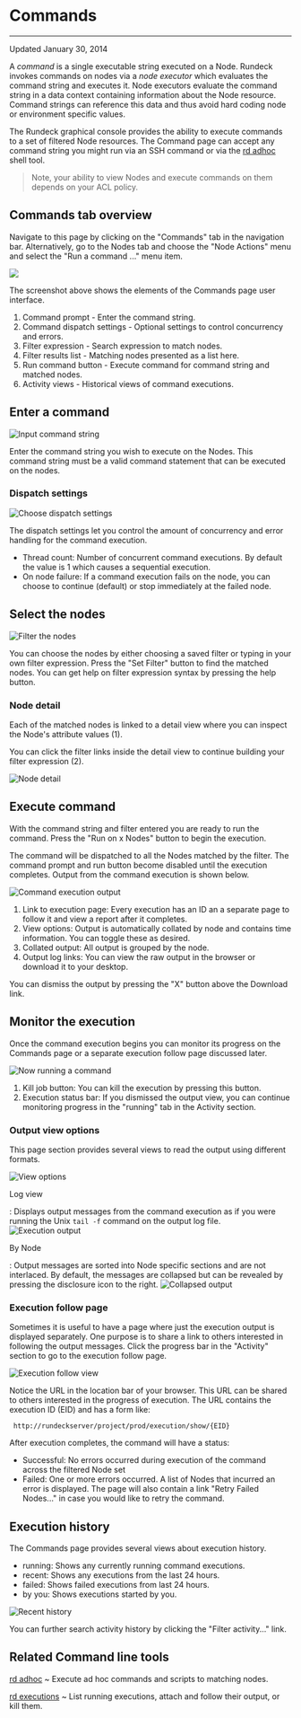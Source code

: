 # Commands

---

Updated January 30, 2014

A _command_ is a single executable string executed on a Node.
Rundeck invokes commands on nodes via a _node executor_
which evaluates the command string and executes it.
Node executors evaluate the command string in a data context
containing information about the Node resource. Command strings
can reference this data and thus avoid hard coding node or environment
specific values.

The Rundeck graphical console provides the ability to execute
commands to a set of filtered Node resources.
The Command page can accept any command string you might run
via an SSH command or via the [rd adhoc](https://rundeck.github.io/rundeck-cli/commands/#adhoc) shell tool.

> Note, your ability to view Nodes and execute commands on them
> depends on your ACL policy.

## Commands tab overview

Navigate to this page by clicking on the "Commands" tab in the navigation
bar. Alternatively, go to the Nodes tab and choose the "Node Actions" menu
and select the "Run a command ..." menu item.

![](~@assets/img/fig0207.png)

The screenshot above shows the elements of the Commands page user interface.

1. Command prompt - Enter the command string.
2. Command dispatch settings - Optional settings to control concurrency and errors.
3. Filter expression - Search expression to match nodes.
4. Filter results list - Matching nodes presented as a list here.
5. Run command button - Execute command for command string and matched nodes.
6. Activity views - Historical views of command executions.

## Enter a command

![Input command string](~@assets/img/fig0207-a.png)

Enter the command string you wish to execute on the Nodes. This command
string must be a valid command statement that can be executed on the nodes.

### Dispatch settings

![Choose dispatch settings](~@assets/img/fig0208-b.png)

The dispatch settings let you control the amount of concurrency and error
handling for the command execution.

- Thread count: Number of concurrent command executions. By default the value is 1 which causes a sequential execution.
- On node failure: If a command execution fails on the node, you can choose to continue (default) or stop immediately at the failed node.

## Select the nodes

![Filter the nodes](~@assets/img/fig0207-b.png)

You can choose the nodes by either choosing a saved filter or typing in your own
filter expression. Press the "Set Filter" button to find the matched nodes.
You can get help on filter expression syntax by pressing the help button.

### Node detail

Each of the matched nodes is linked to a detail view where you can inspect
the Node's attribute values (1).

You can click the filter links inside the detail
view to continue building your filter expression (2).

![Node detail](~@assets/img/fig0208-a.png)

## Execute command

With the command string and filter entered you are ready to run the command.
Press the "Run on x Nodes" button to begin the execution.

The command will be
dispatched to all the Nodes matched by the filter.
The command prompt and run button become disabled until
the execution completes. Output from the command execution is shown
below.

![Command execution output](~@assets/img/fig0208.png)

1. Link to execution page: Every execution has an ID an a separate page to follow it and view a report after it completes.
2. View options: Output is automatically collated by node and contains time information. You can toggle these as desired.
3. Collated output: All output is grouped by the node.
4. Output log links: You can view the raw output in the browser or download it to your desktop.

You can dismiss the output by pressing the "X" button above the Download link.

## Monitor the execution

Once the command execution begins you can monitor its progress on the
Commands page or a separate execution follow page discussed later.

![Now running a command](~@assets/img/fig0207-c.png)

1. Kill job button: You can kill the execution by pressing this button.
2. Execution status bar: If you dismissed the output view, you can continue monitoring progress in the "running" tab in the Activity section.

### Output view options

This page section provides several views to read the output using different formats.

![View options](~@assets/img/fig0209.png)

Log view

: Displays output messages from the command execution as if you were
running the Unix `tail -f` command on the output log file.
![Execution output](~@assets/img/fig0208.png)

By Node

: Output messages are sorted into Node specific sections and are not
interlaced. By default, the messages are collapsed but can be
revealed by pressing the disclosure icon to the right.
![Collapsed output](~@assets/img/fig0210.png)

### Execution follow page

Sometimes it is useful to have a page where just the execution output
is displayed separately. One purpose is to share a link to others
interested in following the output messages. Click the progress bar
in the "Activity" section to go to the execution follow page.

![Execution follow view](~@assets/img/fig0207-d.png)

Notice the URL in the location bar of your browser. This URL can
be shared to others interested in the progress of execution. The URL
contains the execution ID (EID) and has a form like:

     http://rundeckserver/project/prod/execution/show/{EID}

After execution completes, the command will have a status:

- Successful: No errors occurred during execution of the command
  across the filtered Node set
- Failed: One or more errors occurred. A list of Nodes that incurred
  an error is displayed. The page will also contain a link "Retry
  Failed Nodes..." in case you would like to retry the command.

## Execution history

The Commands page provides several views about execution history.

- running: Shows any currently running command executions.
- recent: Shows any executions from the last 24 hours.
- failed: Shows failed executions from last 24 hours.
- by you: Shows executions started by you.

![Recent history](~@assets/img/fig0207-e.png)

You can further search activity history by clicking the "Filter activity..." link.

## Related Command line tools

[rd adhoc](https://rundeck.github.io/rundeck-cli/commands/#adhoc)
~ Execute ad hoc commands and scripts to matching nodes.

[rd executions](https://rundeck.github.io/rundeck-cli/commands/#executions)
~ List running executions, attach and follow their output, or kill them.
